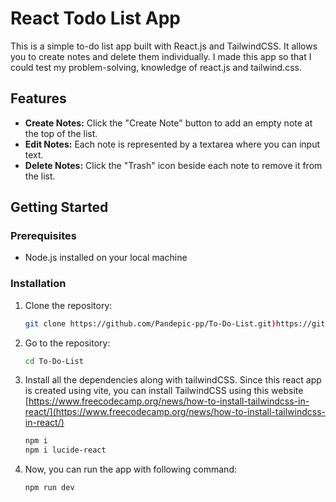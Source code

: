 # React Todo List App

This is a simple to-do list app built with React.js and TailwindCSS. It allows you to create notes and delete them individually. I made this app so that I could test my problem-solving, knowledge of react.js and tailwind.css.

## Features

- **Create Notes:** Click the "Create Note" button to add an empty note at the top of the list.
- **Edit Notes:** Each note is represented by a textarea where you can input text.
- **Delete Notes:** Click the "Trash" icon beside each note to remove it from the list.

## Getting Started

### Prerequisites

- Node.js installed on your local machine

### Installation

1. Clone the repository:

   ```bash
   git clone https://github.com/Pandepic-pp/To-Do-List.git)https://github.com/Pandepic-pp/To-Do-List.git

2. Go to the repository:

   ```bash
   cd To-Do-List

3. Install all the dependencies along with tailwindCSS. Since this react app is created using vite, you can install TailwindCSS using this website [https://www.freecodecamp.org/news/how-to-install-tailwindcss-in-react/](https://www.freecodecamp.org/news/how-to-install-tailwindcss-in-react/)

   ```bash
   npm i
   npm i lucide-react

4. Now, you can run the app with following command:

   ```bash
   npm run dev
